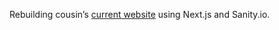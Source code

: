 Rebuilding cousin’s [current website](https://www.jessicamasugaconsulting.com/) using Next.js and Sanity.io.
